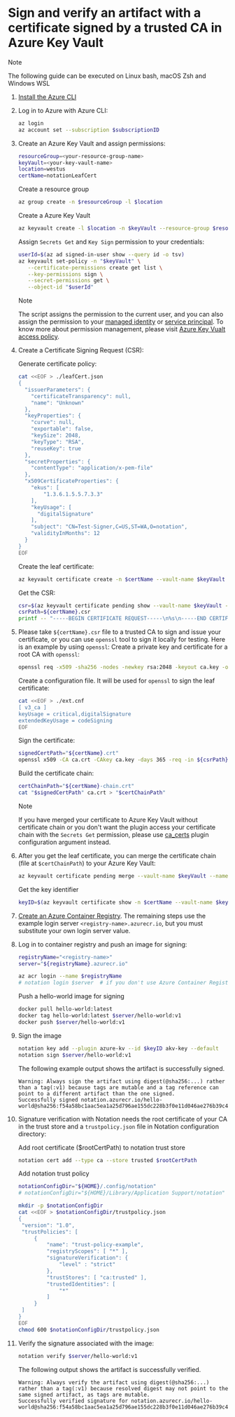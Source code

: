 # Sign and verify an artifact with a certificate signed by a trusted CA in Azure Key Vault
> [!NOTE]
> The following guide can be executed on Linux bash, macOS Zsh and Windows WSL
1. [Install the Azure CLI](https://learn.microsoft.com/cli/azure/install-azure-cli)
2. Log in to Azure with Azure CLI:
   ```sh
   az login
   az account set --subscription $subscriptionID
   ```
3. Create an Azure Key Vault and assign permissions:
   ```sh
   resourceGroup=<your-resource-group-name>
   keyVault=<your-key-vault-name>
   location=westus
   certName=notationLeafCert
   ```
   Create a resource group
   ```sh
   az group create -n $resourceGroup -l $location
   ```
   Create a Azure Key Vault
   ```sh
   az keyvault create -l $location -n $keyVault --resource-group $resourceGroup
   ```
   Assign `Secrets Get` and `Key Sign` permission to your credentials:
   ```sh
   userId=$(az ad signed-in-user show --query id -o tsv)
   az keyvault set-policy -n "$keyVault" \
      --certificate-permissions create get list \
      --key-permissions sign \
      --secret-permissions get \
      --object-id "$userId"
   ```
   > [!NOTE]
   > The script assigns the permission to the current user, and you can also assign the permission to your [managed identity](https://learn.microsoft.com/azure/active-directory/managed-identities-azure-resources/overview) or [service principal](https://learn.microsoft.com/azure/active-directory/develop/app-objects-and-service-principals?tabs=browser).
   > To know more about permission management, please visit [Azure Key Vualt access policy](https://learn.microsoft.com/azure/key-vault/general/assign-access-policy?tabs=azure-portal).
4. Create a Certificate Signing Request (CSR):

   Generate certificate policy:
   ```sh
   cat <<EOF > ./leafCert.json
   {
     "issuerParameters": {
       "certificateTransparency": null,
       "name": "Unknown"
     },
     "keyProperties": {
       "curve": null,
       "exportable": false,
       "keySize": 2048,
       "keyType": "RSA",
       "reuseKey": true
     },
     "secretProperties": {
       "contentType": "application/x-pem-file"
     },
     "x509CertificateProperties": {
       "ekus": [
           "1.3.6.1.5.5.7.3.3"
       ],
       "keyUsage": [
         "digitalSignature"
       ],
       "subject": "CN=Test-Signer,C=US,ST=WA,O=notation",
       "validityInMonths": 12
     }
   }
   EOF
   ```
   Create the leaf certificate:
   ```sh
   az keyvault certificate create -n $certName --vault-name $keyVault -p @leafCert.json
   ```
   Get the CSR:
   ```sh
   csr=$(az keyvault certificate pending show --vault-name $keyVault --name $certName --query 'csr' -o tsv)
   csrPath=${certName}.csr
   printf -- "-----BEGIN CERTIFICATE REQUEST-----\n%s\n-----END CERTIFICATE REQUEST-----\n" $csr > ${csrPath}
   ```
5. Please take `${certName}.csr` file to a trusted CA to sign and issue your certificate, or you can use `openssl` tool to sign it locally for testing. Here is an example by using `openssl`:
   Create a private key and certificate for a root CA with `openssl`:
   ```sh
   openssl req -x509 -sha256 -nodes -newkey rsa:2048 -keyout ca.key -out ca.crt -days 365 -subj "/CN=Test CA" -addext "keyUsage=critical,keyCertSign"
   ```
   Create a configuration file. It will be used for `openssl` to sign the leaf certificate:
   ```sh
   cat <<EOF > ./ext.cnf
   [ v3_ca ]
   keyUsage = critical,digitalSignature
   extendedKeyUsage = codeSigning
   EOF
   ```
   Sign the certificate:
   ```sh
   signedCertPath="${certName}.crt"
   openssl x509 -CA ca.crt -CAkey ca.key -days 365 -req -in ${csrPath} -set_serial 02 -out ${signedCertPath} -extensions v3_ca -extfile ./ext.cnf
   ```
   Build the certificate chain:
   ```sh
   certChainPath="${certName}-chain.crt"
   cat "$signedCertPath" ca.crt > "$certChainPath"
   ```
   > [!NOTE]
   > If you have merged your certificate to Azure Key Vault without certificate chain or you don't want the plugin access your certificate chain with the `Secrets Get` permission, please use [ca_certs](./plugin-config.md#ca_certs) plugin configuration argument instead.

6. After you get the leaf certificate, you can merge the certificate chain (file at `$certChainPath`) to your Azure Key Vault:
   ```sh
   az keyvault certificate pending merge --vault-name $keyVault --name $certName --file $certChainPath
   ```
   Get the key identifier
   ```sh
   keyID=$(az keyvault certificate show -n $certName --vault-name $keyVault --query 'kid' -o tsv)
   ```
7. [Create an Azure Container Registry](https://learn.microsoft.com/azure/container-registry/container-registry-get-started-portal?tabs=azure-cli). The remaining steps use the example login server `<registry-name>.azurecr.io`, but you must substitute your own login server value.
8. Log in to container registry and push an image for signing:
   ```sh
   registryName="<registry-name>"
   server="${registryName}.azurecr.io"
   
   az acr login --name $registryName
   # notation login $server  # if you don't use Azure Container Registry
   ```
   Push a hello-world image for signing
   ```sh
   docker pull hello-world:latest
   docker tag hello-world:latest $server/hello-world:v1
   docker push $server/hello-world:v1
   ```
9. Sign the image
   ```sh
   notation key add --plugin azure-kv --id $keyID akv-key --default
   notation sign $server/hello-world:v1
   ```

   The following example output shows the artifact is successfully signed.
   ```text
   Warning: Always sign the artifact using digest(@sha256:...) rather than a tag(:v1) because tags are mutable and a tag reference can point to a different artifact than the one signed.
   Successfully signed notation.azurecr.io/hello-world@sha256:f54a58bc1aac5ea1a25d796ae155dc228b3f0e11d046ae276b39c4bf2f13d8c4
   ```
10. Signature verification with Notation needs the root certificate of your CA in the trust store and a `trustpolicy.json` file in Notation configuration directory:

    Add root certificate ($rootCertPath) to notation trust store
    ```sh
    notation cert add --type ca --store trusted $rootCertPath
    ```

    Add notation trust policy
    ```sh
    notationConfigDir="${HOME}/.config/notation"                        # for Linux and WSL
    # notationConfigDir="${HOME}/Library/Application Support/notation"  # for macOS

    mkdir -p $notationConfigDir
    cat <<EOF > $notationConfigDir/trustpolicy.json
    {
     "version": "1.0",
     "trustPolicies": [
         {
             "name": "trust-policy-example",
             "registryScopes": [ "*" ],
             "signatureVerification": {
                 "level" : "strict" 
             },
             "trustStores": [ "ca:trusted" ],
             "trustedIdentities": [
                 "*"
             ]
         }
     ]
    }
    EOF
    chmod 600 $notationConfigDir/trustpolicy.json
    ```
11. Verify the signature associated with the image:
    ```sh
    notation verify $server/hello-world:v1
    ```
    The following output shows the artifact is successfully verified.
    ```text
    Warning: Always verify the artifact using digest(@sha256:...) rather than a tag(:v1) because resolved digest may not point to the same signed artifact, as tags are mutable.
    Successfully verified signature for notation.azurecr.io/hello-world@sha256:f54a58bc1aac5ea1a25d796ae155dc228b3f0e11d046ae276b39c4bf2f13d8c4
    ```